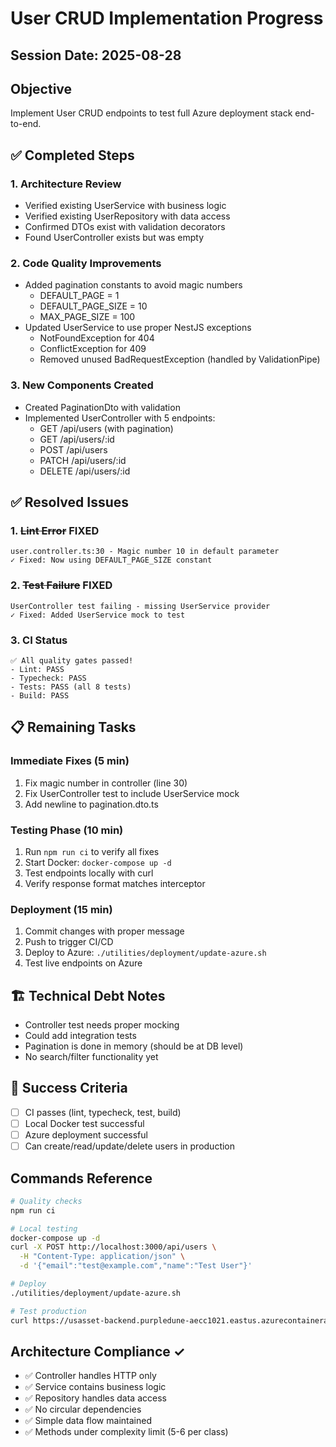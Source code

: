 # User CRUD Implementation Progress

## Session Date: 2025-08-28

## Objective
Implement User CRUD endpoints to test full Azure deployment stack end-to-end.

## ✅ Completed Steps

### 1. Architecture Review
- Verified existing UserService with business logic
- Verified existing UserRepository with data access
- Confirmed DTOs exist with validation decorators
- Found UserController exists but was empty

### 2. Code Quality Improvements
- Added pagination constants to avoid magic numbers
  - DEFAULT_PAGE = 1
  - DEFAULT_PAGE_SIZE = 10  
  - MAX_PAGE_SIZE = 100
- Updated UserService to use proper NestJS exceptions
  - NotFoundException for 404
  - ConflictException for 409
  - Removed unused BadRequestException (handled by ValidationPipe)

### 3. New Components Created
- Created PaginationDto with validation
- Implemented UserController with 5 endpoints:
  - GET /api/users (with pagination)
  - GET /api/users/:id
  - POST /api/users
  - PATCH /api/users/:id
  - DELETE /api/users/:id

## ✅ Resolved Issues

### 1. ~~Lint Error~~ FIXED
```
user.controller.ts:30 - Magic number 10 in default parameter
✓ Fixed: Now using DEFAULT_PAGE_SIZE constant
```

### 2. ~~Test Failure~~ FIXED
```
UserController test failing - missing UserService provider
✓ Fixed: Added UserService mock to test
```

### 3. CI Status
```
✅ All quality gates passed!
- Lint: PASS
- Typecheck: PASS  
- Tests: PASS (all 8 tests)
- Build: PASS
```

## 📋 Remaining Tasks

### Immediate Fixes (5 min)
1. Fix magic number in controller (line 30)
2. Fix UserController test to include UserService mock
3. Add newline to pagination.dto.ts

### Testing Phase (10 min)
1. Run `npm run ci` to verify all fixes
2. Start Docker: `docker-compose up -d`
3. Test endpoints locally with curl
4. Verify response format matches interceptor

### Deployment (15 min)
1. Commit changes with proper message
2. Push to trigger CI/CD
3. Deploy to Azure: `./utilities/deployment/update-azure.sh`
4. Test live endpoints on Azure

## 🏗️ Technical Debt Notes
- Controller test needs proper mocking
- Could add integration tests
- Pagination is done in memory (should be at DB level)
- No search/filter functionality yet

## 🎯 Success Criteria
- [ ] CI passes (lint, typecheck, test, build)
- [ ] Local Docker test successful
- [ ] Azure deployment successful
- [ ] Can create/read/update/delete users in production

## Commands Reference
```bash
# Quality checks
npm run ci

# Local testing
docker-compose up -d
curl -X POST http://localhost:3000/api/users \
  -H "Content-Type: application/json" \
  -d '{"email":"test@example.com","name":"Test User"}'

# Deploy
./utilities/deployment/update-azure.sh

# Test production
curl https://usasset-backend.purpledune-aecc1021.eastus.azurecontainerapps.io/api/users
```

## Architecture Compliance ✓
- ✅ Controller handles HTTP only
- ✅ Service contains business logic
- ✅ Repository handles data access
- ✅ No circular dependencies
- ✅ Simple data flow maintained
- ✅ Methods under complexity limit (5-6 per class)